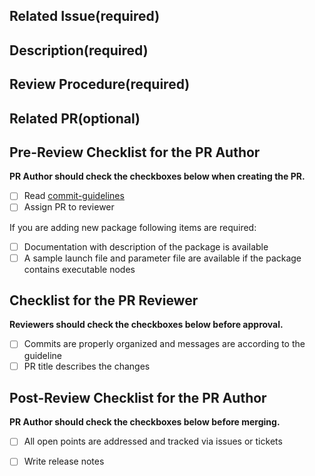 ## Related Issue(required)

<!-- Link related issue -->

## Description(required)

<!-- Describe what this PR changes. -->

## Review Procedure(required)

<!-- Explain how to review this PR. -->

## Related PR(optional)

<!-- Link related PR -->

## Pre-Review Checklist for the PR Author

**PR Author should check the checkboxes below when creating the PR.**

- [ ] Read [commit-guidelines][commit-guidelines]
- [ ] Assign PR to reviewer

If you are adding new package following items are required:

- [ ] Documentation with description of the package is available
- [ ] A sample launch file and parameter file are available if the package contains executable nodes

## Checklist for the PR Reviewer

**Reviewers should check the checkboxes below before approval.**

- [ ] Commits are properly organized and messages are according to the guideline
- [ ] PR title describes the changes

## Post-Review Checklist for the PR Author

**PR Author should check the checkboxes below before merging.**

- [ ] All open points are addressed and tracked via issues or tickets
- [ ] Write release notes


[commit-guidelines]: https://www.conventionalcommits.org/en/v1.0.0/
[spell-check-dict]: https://github.com/tier4/autoware-spell-check-dict#how-to-contribute